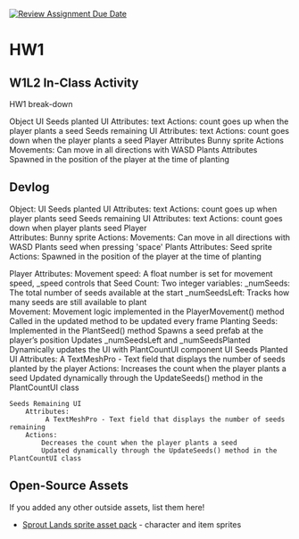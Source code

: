 [![Review Assignment Due Date](https://classroom.github.com/assets/deadline-readme-button-22041afd0340ce965d47ae6ef1cefeee28c7c493a6346c4f15d667ab976d596c.svg)](https://classroom.github.com/a/MjLLqDcN)
# HW1
## W1L2 In-Class Activity

HW1 break-down

Object
UI
Seeds planted UI
Attributes: text
Actions: count goes up when the player plants a seed
Seeds remaining UI
Attributes: text
Actions: count goes down when the player plants a seed
Player
Attributes
Bunny sprite
Actions
Movements: Can move in all directions with WASD
Plants
Attributes
Spawned in the position of the player at the time of planting

## Devlog
Object:
    UI
        Seeds planted UI
            Attributes: text
            Actions: count goes up when player plants seed
        Seeds remaining UI
            Attributes: text
            Actions: count goes down when player plants seed
    Player  
        Attributes: Bunny sprite
        Actions: 
            Movements: Can move in all directions with WASD
            Plants seed when pressing 'space'
    Plants
        Attributes: Seed sprite
        Actions: Spawned in the position of the player at the time of planting

Player
    Attributes:
        Movement speed: A float number is set for movement speed, _speed controls that
        Seed Count:
            Two integer variables:
                _numSeeds: The total number of seeds available at the start
                _numSeedsLeft: Tracks how many seeds are still available to plant  
    Movement:
        Movement logic implemented in the PlayerMovement() method
        Called in the updated method to be updated every frame
    Planting Seeds:
	    Implemented in the PlantSeed() method
	    Spawns a seed prefab at the player’s position
	    Updates _numSeedsLeft and _numSeedsPlanted
	    Dynamically updates the UI with PlantCountUI component
UI
    Seeds Planted UI
        Attributes:
            A TextMeshPro - Text field that displays the number of seeds planted by the player
        Actions:
	        Increases the count when the player plants a seed
	        Updated dynamically through the UpdateSeeds() method in the PlantCountUI class

    Seeds Remaining UI
	    Attributes:
             A TextMeshPro - Text field that displays the number of seeds remaining
	    Actions:
	        Decreases the count when the player plants a seed
	        Updated dynamically through the UpdateSeeds() method in the PlantCountUI class

## Open-Source Assets
If you added any other outside assets, list them here!
- [Sprout Lands sprite asset pack](https://cupnooble.itch.io/sprout-lands-asset-pack) - character and item sprites
